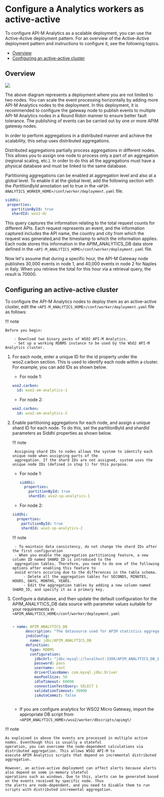 # Configure a Analytics workers as active-active

To configure API-M Analytics as a scalable deployment, you can use the Active-Active deployment pattern. For an 
overview of the Active-Active deployment pattern and instructions to configure it, see the following topics.

- [Overview](#overview)
- [Configuring an active-active cluster](#configuring-an-active-active-cluster)


## Overview
![]({{base_path}}/assets/img/setup-and-install/configure_apim_analytics/Active-Active_Deployment.png)

The above diagram represents a deployment where you are not limited to two nodes. You can scale the event processing 
horizontally by adding more API-M Analytics nodes to the deployment. In this deployment, it is recommended to 
configure the gateway node to publish events to multiple API-M Analytics nodes in a Round Robin manner to ensure 
better fault tolerance. The publishing of events can be carried out by one or more APIM gateway nodes.

In order to perform aggregations in a distributed manner and achieve the scalability, this setup uses distributed aggregations.

Distributed aggregations partially process aggregations in different nodes. This allows you to assign one node to 
process only a part of an aggregation (regional scaling, etc.). In order to do this all the aggregations must have a 
physical database and must be linked to the same database.

Partitioning aggregations can be enabled at aggregation level and also at a global level. To enable it at the global 
level, add the following section with the *PartitionById* annotation set to true in the 
`<APIM-ANALYTICS_WORKER_HOME>/conf/worker/deployment.yaml` file.

``` yaml
siddhi:
 properties:
   partitionById: true
   shardId: wso2-dc
```

This query captures the information relating to the total request counts for different APIs. Each request represents 
an event, and the information captured includes the API name, the country and city from which the request was 
generated,and the timestamp to which the information applies. Each node stores this information in the 
APIM_ANALYTICS_DB data store defined in the `<API-M_ANALYTICS_HOME>/conf/worker/deployment.yaml` file.

Now let's assume that during a specific hour, the API-M Gateway node publishes 30,000 events in node 1, and 40,000 
events in node 2 for Naples in Italy. When you retrieve the total for this hour via a retrieval query, the result is 70000.

## Configuring an active-active cluster
   
To configure the API-M Analytics nodes to deploy them as an active-active cluster, edit the `<API-M_ANALYTICS_HOME>/conf/worker/deployment.yaml` file as follows:

!!! note

    Before you begin:
    
        - Download two binary packs of WSO2 API-M Analytics.
        - Set up a working RDBMS instance to be used by the WSO2 API-M Analytics cluster.
        
1. For each node, enter a unique ID for the id property under the wso2.carbon section. This is used to identify each 
node within a cluster. For example, you can add IDs as shown below.
    - For node 1:
    ``` yaml
    wso2.carbon:
      id: wso2-am-analytics-1
    ```
    - For node 2:
    ``` yaml
    wso2.carbon:
      id: wso2-am-analytics-2
    ```
    
2. Enable partitioning aggregations for each node, and assign a unique shard ID for each node. To do this, set the 
partitionById and shardId parameters as Siddhi properties as shown below.

    !!! note 
        
        Assigning shard IDs to nodes allows the system to identify each unique node when assigning parts of the 
        aggregation. If the shard IDs are not assigned, system uses the unique node IDs (defined in step 1) for this purpose.
        
    - For node 1:
        ``` yaml
        siddhi:
          properties:
            partitionById: true
            shardId: wso2-sp-analytics-1
        ```
    - For node 2:
    ``` yaml
    siddhi:
      properties:
        partitionById: true
        shardId: wso2-sp-analytics-2
    ```
    
    !!! note 
    
        - To maintain data consistency, do not change the shard IDs after the first configuration
        - When you enable the aggregation partitioning feature, a new column ID named SHARD_ID is introduced to the 
        aggregation tables. Therefore, you need to do one of the following options after enabling this feature to 
        avoid errors occuring due to the differences in the table schema.
            - Delete all the aggregation tables for SECONDS, MINUTES, HOURS, DAYS, MONTHS, YEARS. 
            - Edit the aggregation tables by adding a new column named SHARD_ID, and specify it as a primary key.

3. Configure a database, and then update the default configuration for the APIM_ANALYTICS_DB data source with 
parameter values suitable for your requirements in `<APIM_ANALYTICS_HOME>/conf/worker/deployment.yaml`

   ``` yaml
    
   - name: APIM_ANALYTICS_DB
         description: "The datasource used for APIM statistics aggregated data."
         jndiConfig:
           name: jdbc/APIM_ANALYTICS_DB
         definition:
           type: RDBMS
           configuration:
             jdbcUrl: "jdbc:mysql://localhost:3306/APIM_ANALYTICS_DB_1?useSSL=false"
             password: pass
             username: root
             driverClassName: com.mysql.jdbc.Driver
             maxPoolSize: 50
             idleTimeout: 60000
             connectionTestQuery: SELECT 1
             validationTimeout: 30000
             isAutoCommit: false
         
   ```  
   
   - If you are configure analytics for WSO2 Micro Gateway, import the 
   appropriate DB script from `<APIM_ANALYTICS_HOME>/wso2/worker/dbscripts/apimgt/`

!!! note 

    As explained in above the events are processed in multiple active nodes. Eventhough this is usually a stateful 
    operation, you can overcome the node-dependent calculations via distributed aggregation. This allows WSO2 API-M to 
    execute APIM Analytics scripts that depend on incremental distributed aggregation.
    
    However, an active-active deployment can affect alerts because alerts also depend on some in-memory stateful 
    operations such as windows. Due to this, alerts can be generated based on the events received by specific node. Thus 
    the alerts are node-dependent, and you need to disable them to run scripts with distributed incremental aggregation.

